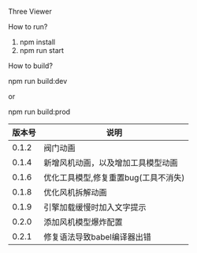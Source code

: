 Three Viewer

How to run?

1. npm install
2. npm run start

How to build?

npm run build:dev

or

npm run build:prod

|  版本号   | 说明  |
|  ----  | ----  |
| 0.1.2  | 阀门动画 |
| 0.1.4  | 新增风机动画，以及增加工具模型动画 |
| 0.1.6  | 优化工具模型,修复重置bug(工具不消失)|
| 0.1.8  | 优化风机拆解动画|
| 0.1.9  | 引擎加载缓慢时加入文字提示|
| 0.2.0  | 添加风机模型爆炸配置|
| 0.2.1  | 修复语法导致babel编译器出错|